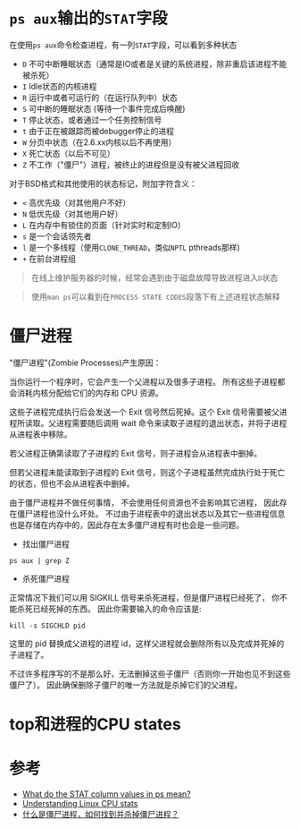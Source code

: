 # `ps aux`输出的`STAT`字段

在使用`ps aux`命令检查进程，有一列`STAT`字段，可以看到多种状态

* `D` 不可中断睡眠状态（通常是IO或者是关键的系统进程，除非重启该进程不能被杀死）
* `I` Idle状态的内核进程
* `R` 运行中或者可运行的（在运行队列中）状态
* `S` 可中断的睡眠状态 (等待一个事件完成后唤醒)
* `T` 停止状态，或者通过一个任务控制信号
* `t` 由于正在被跟踪而被debugger停止的进程
* `W` 分页中状态（在2.6.xx内核以后不再使用）
* `X` 死亡状态（以后不可见）
* `Z` 不工作（"僵尸"）进程，被终止的进程但是没有被父进程回收

对于BSD格式和其他使用的状态标记，附加字符含义：

* `<` 高优先级（对其他用户不好）
* `N` 低优先级（对其他用户好）
* `L` 在内存中有锁住的页面（针对实时和定制IO）
* `s` 是一个会话领先者
* `l` 是一个多线程（使用`CLONE_THREAD`，类似`NPTL` pthreads那样)
* `+` 在前台进程组

> 在线上维护服务器的时候，经常会遇到由于磁盘故障导致进程进入`D`状态

> 使用`man ps`可以看到在`PROCESS STATE CODES`段落下有上述进程状态解释

# 僵尸进程

"僵尸进程"(Zombie Processes)产生原因：

当你运行一个程序时，它会产生一个父进程以及很多子进程。 所有这些子进程都会消耗内核分配给它们的内存和 CPU 资源。

这些子进程完成执行后会发送一个 Exit 信号然后死掉。这个 Exit 信号需要被父进程所读取。父进程需要随后调用 wait 命令来读取子进程的退出状态，并将子进程从进程表中移除。

若父进程正确第读取了子进程的 Exit 信号，则子进程会从进程表中删掉。

但若父进程未能读取到子进程的 Exit 信号，则这个子进程虽然完成执行处于死亡的状态，但也不会从进程表中删掉。

由于僵尸进程并不做任何事情， 不会使用任何资源也不会影响其它进程， 因此存在僵尸进程也没什么坏处。 不过由于进程表中的退出状态以及其它一些进程信息也是存储在内存中的，因此存在太多僵尸进程有时也会是一些问题。

* 找出僵尸进程

```
ps aux | grep Z
```

* 杀死僵尸进程

正常情况下我们可以用 SIGKILL 信号来杀死进程，但是僵尸进程已经死了， 你不能杀死已经死掉的东西。 因此你需要输入的命令应该是:

```
kill -s SIGCHLD pid
```

这里的 pid 替换成父进程的进程 id，这样父进程就会删除所有以及完成并死掉的子进程了。

不过许多程序写的不是那么好，无法删掉这些子僵尸（否则你一开始也见不到这些僵尸了）。 因此确保删除子僵尸的唯一方法就是杀掉它们的父进程。

# top和进程的CPU states

# 参考

* [What do the STAT column values in ps mean?](http://askubuntu.com/questions/360252/what-do-the-stat-column-values-in-ps-mean)
* [Understanding Linux CPU stats](http://blog.scoutapp.com/articles/2015/02/24/understanding-linuxs-cpu-stats)
* [什么是僵尸进程，如何找到并杀掉僵尸进程？](https://linux.cn/article-9143-1.html)